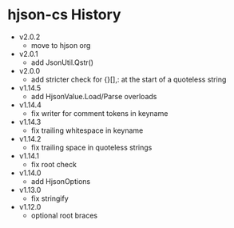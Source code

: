 # hjson-cs History

- v2.0.2
  - move to hjson org
- v2.0.1
  - add JsonUtil.Qstr()
- v2.0.0
  - add stricter check for {}[],: at the start of a quoteless string
- v1.14.5
  - add HjsonValue.Load/Parse overloads
- v1.14.4
  - fix writer for comment tokens in keyname
- v1.14.3
  - fix trailing whitespace in keyname
- v1.14.2
  - fix trailing space in quoteless strings
- v1.14.1
  - fix root check
- v1.14.0
  - add HjsonOptions
- v1.13.0
  - fix stringify
- v1.12.0
  - optional root braces